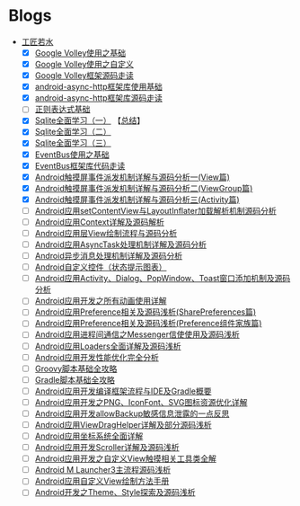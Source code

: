 # Blogs

- [工匠若水](http://blog.csdn.net/yanbober)
    - [x] [Google Volley使用之基础](http://blog.csdn.net/yanbober/article/details/45307015)
    - [x] [Google Volley使用之自定义](http://blog.csdn.net/yanbober/article/details/45307099)
    - [x] [Google Volley框架源码走读](http://blog.csdn.net/yanbober/article/details/45307217)
    - [x] [android-async-http框架库使用基础](http://blog.csdn.net/yanbober/article/details/45307549)
    - [x] [android-async-http框架库源码走读](http://blog.csdn.net/yanbober/article/details/45307739)
    - [ ] [正则表达式基础](http://blog.csdn.net/yanbober/article/details/45556185) 
    - [x] [Sqlite全面学习（一）](http://blog.csdn.net/yanbober/article/details/45567149)  【[总结](http://naotu.baidu.com/file/023d2157f729076932c316503146810a?token=b01c7092cd2caae4)】
    - [x] [Sqlite全面学习（二）](http://blog.csdn.net/yanbober/article/details/45576939)
    - [x] [Sqlite全面学习（三）](http://blog.csdn.net/yanbober/article/details/45581751)
    - [x] [EventBus使用之基础](http://blog.csdn.net/yanbober/article/details/45667363)
    - [x] [EventBus框架库代码走读](http://blog.csdn.net/yanbober/article/details/45671407)
    - [x] [Android触摸屏事件派发机制详解与源码分析一(View篇)](http://blog.csdn.net/yanbober/article/details/45887547)
    - [x] [Android触摸屏事件派发机制详解与源码分析二(ViewGroup篇)](http://blog.csdn.net/yanbober/article/details/45912661)
    - [x] [Android触摸屏事件派发机制详解与源码分析三(Activity篇)](http://blog.csdn.net/yanbober/article/details/45932123)
    - [ ] [Android应用setContentView与LayoutInflater加载解析机制源码分析](http://blog.csdn.net/yanbober/article/details/45970721)
    - [ ] [Android应用Context详解及源码解析](http://blog.csdn.net/yanbober/article/details/45967639)
    - [ ] [Android应用层View绘制流程与源码分析](http://blog.csdn.net/yanbober/article/details/46128379)
    - [ ] [Android应用AsyncTask处理机制详解及源码分析](http://blog.csdn.net/yanbober/article/details/46117397)
    - [ ] [Android异步消息处理机制详解及源码分析](http://blog.csdn.net/yanbober/article/details/45936145)
    - [ ] [Android自定义控件（状态提示图表）](http://blog.csdn.net/yanbober/article/details/46342361)
    - [ ] [Android应用Activity、Dialog、PopWindow、Toast窗口添加机制及源码分析](http://blog.csdn.net/yanbober/article/details/46361191)
    - [ ] [Android应用开发之所有动画使用详解](http://blog.csdn.net/yanbober/article/details/46481171)
    - [ ] [Android应用Preference相关及源码浅析(SharePreferences篇)](http://blog.csdn.net/yanbober/article/details/47866369)
    - [ ] [Android应用Preference相关及源码浅析(Preference组件家族篇)](http://blog.csdn.net/yanbober/article/details/47954653)
    - [ ] [Android应用进程间通信之Messenger信使使用及源码浅析](http://blog.csdn.net/yanbober/article/details/48373341)
    - [ ] [Android应用Loaders全面详解及源码浅析](http://blog.csdn.net/yanbober/article/details/48861457)
    - [ ] [Android应用开发性能优化完全分析](http://blog.csdn.net/yanbober/article/details/48394201)
    - [ ] [Groovy脚本基础全攻略](http://blog.csdn.net/yanbober/article/details/49047515)
    - [ ] [Gradle脚本基础全攻略](http://blog.csdn.net/yanbober/article/details/49314255)
    - [ ] [Android应用开发编译框架流程与IDE及Gradle概要](http://blog.csdn.net/yanbober/article/details/49408489)
    - [ ] [Android应用开发之PNG、IconFont、SVG图标资源优化详解](http://blog.csdn.net/yanbober/article/details/50276769)
    - [ ] [Android应用开发allowBackup敏感信息泄露的一点反思](http://blog.csdn.net/yanbober/article/details/46417531)
    - [ ] [Android应用ViewDragHelper详解及部分源码浅析](http://blog.csdn.net/yanbober/article/details/50419059)
    - [ ] [Android应用坐标系统全面详解](http://blog.csdn.net/yanbober/article/details/50419117)
    - [ ] [Android应用开发Scroller详解及源码浅析](http://blog.csdn.net/yanbober/article/details/49904715)
    - [ ] [Android应用开发之自定义View触摸相关工具类全解](http://blog.csdn.net/yanbober/article/details/50411919)
    - [ ] [Android M Launcher3主流程源码浅析](http://blog.csdn.net/yanbober/article/details/50525559)
    - [ ] [Android应用自定义View绘制方法手册](http://blog.csdn.net/yanbober/article/details/50577855)
    - [ ] [Android开发之Theme、Style探索及源码浅析](http://blog.csdn.net/yanbober/article/details/51015630)
